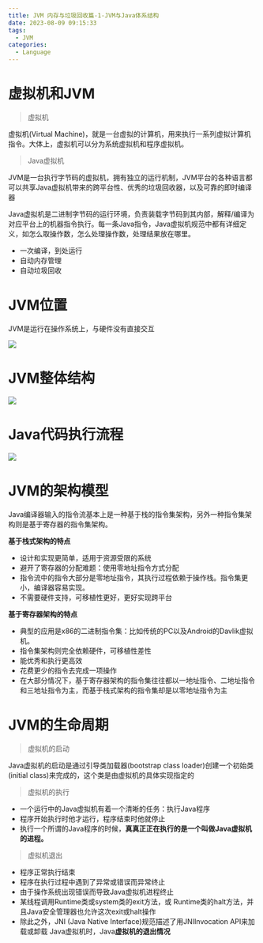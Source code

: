 ```yaml
---
title: JVM 内存与垃圾回收篇-1-JVM与Java体系结构
date: 2023-08-09 09:15:33
tags: 
  - JVM
categories: 
  - Language
---
```


# 虚拟机和JVM

> 虚拟机

虚拟机(Virtual Machine)，就是一台虚拟的计算机，用来执行一系列虚拟计算机指令。大体上，虚拟机可以分为系统虚拟机和程序虚拟机。

> Java虚拟机

JVM是一台执行字节码的虚拟机，拥有独立的运行机制，JVM平台的各种语言都可以共享Java虚拟机带来的跨平台性、优秀的垃圾回收器，以及可靠的即时编译器

Java虚拟机是二进制字节码的运行环境，负责装载字节码到其内部，解释/编译为对应平台上的机器指令执行。每一条Java指令，Java虚拟机规范中都有详细定义，如怎么取操作数，怎么处理操作数，处理结果放在哪里。

* 一次编译，到处运行
* 自动内存管理
* 自动垃圾回收

# JVM位置

JVM是运行在操作系统上，与硬件没有直接交互

![](https://cyan-images.oss-cn-shanghai.aliyuncs.com/images/06-jvm-20230802-01.jpg)

# JVM整体结构

![](https://cyan-images.oss-cn-shanghai.aliyuncs.com/images/06-jvm-20230802-02.jpg)

# Java代码执行流程

![](https://cyan-images.oss-cn-shanghai.aliyuncs.com/images/06-jvm-20230802-03.jpg)

# JVM的架构模型

Java编译器输入的指令流基本上是一种基于栈的指令集架构，另外一种指令集架构则是基于寄存器的指令集架构。

**基于栈式架构的特点**

* 设计和实现更简单，适用于资源受限的系统
* 避开了寄存器的分配难题：使用零地址指令方式分配
* 指令流中的指令大部分是零地址指令，其执行过程依赖于操作栈。指令集更小，编译器容易实现。
* 不需要硬件支持，可移植性更好，更好实现跨平台

**基于寄存器架构的特点**

* 典型的应用是x86的二进制指令集：比如传统的PC以及Android的Davlik虚拟机。
* 指令集架构则完全依赖硬件，可移植性差性
* 能优秀和执行更高效
* 花费更少的指令去完成一项操作
* 在大部分情况下，基于寄存器架构的指令集往往都以一地址指令、二地址指令和三地址指令为主，而基于栈式架构的指令集却是以零地址指令为主

# JVM的生命周期

> 虚拟机的启动

Java虚拟机的启动是通过引导类加载器(bootstrap class loader)创建一个初始类(initial class)来完成的，这个类是由虚拟机的具体实现指定的

> 虚拟机的执行

* 一个运行中的Java虚拟机有着一个清晰的任务：执行Java程序
* 程序开始执行时他才运行，程序结束时他就停止
* 执行一个所谓的Java程序的时候，**真真正正在执行的是一个叫做Java虚拟机的进程。**

> 虚拟机退出

* 程序正常执行结束
* 程序在执行过程中遇到了异常或错误而异常终止
* 由于操作系统出现错误而导致Java虚拟机进程终止
* 某线程调用Runtime类或system类的exit方法，或 Runtime类的halt方法，并且Java安全管理器也允许这次exit或halt操作 
* 除此之外，JNI (Java Native Interface)规范描述了用JNIInvocation API来加载或卸载 Java虚拟机时，Java**虚拟机的退出情况**
